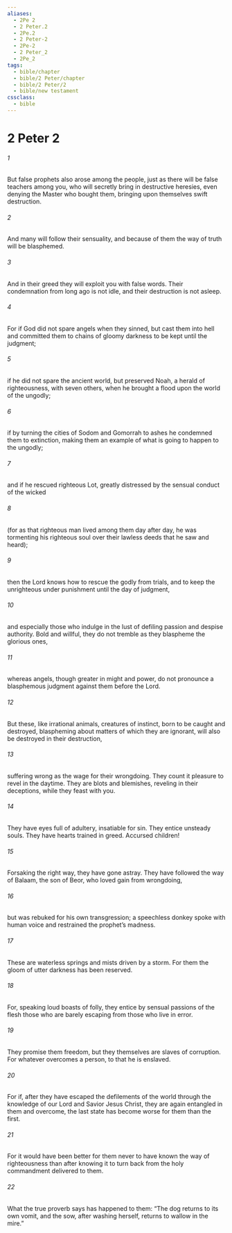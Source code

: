 ```yaml
---
aliases:
  - 2Pe 2
  - 2 Peter.2
  - 2Pe.2
  - 2 Peter-2
  - 2Pe-2
  - 2 Peter_2
  - 2Pe_2
tags:
  - bible/chapter
  - bible/2 Peter/chapter
  - bible/2 Peter/2
  - bible/new testament
cssclass:
  - bible
---
```


# 2 Peter 2

###### 1
But false prophets also arose among the people, just as there will be false teachers among you, who will secretly bring in destructive heresies, even denying the Master who bought them, bringing upon themselves swift destruction.
###### 2
And many will follow their sensuality, and because of them the way of truth will be blasphemed.
###### 3
And in their greed they will exploit you with false words. Their condemnation from long ago is not idle, and their destruction is not asleep.
###### 4
For if God did not spare angels when they sinned, but cast them into hell and committed them to chains of gloomy darkness to be kept until the judgment;
###### 5
if he did not spare the ancient world, but preserved Noah, a herald of righteousness, with seven others, when he brought a flood upon the world of the ungodly;
###### 6
if by turning the cities of Sodom and Gomorrah to ashes he condemned them to extinction, making them an example of what is going to happen to the ungodly;
###### 7
and if he rescued righteous Lot, greatly distressed by the sensual conduct of the wicked
###### 8
(for as that righteous man lived among them day after day, he was tormenting his righteous soul over their lawless deeds that he saw and heard);
###### 9
then the Lord knows how to rescue the godly from trials, and to keep the unrighteous under punishment until the day of judgment,
###### 10
and especially those who indulge in the lust of defiling passion and despise authority. Bold and willful, they do not tremble as they blaspheme the glorious ones,
###### 11
whereas angels, though greater in might and power, do not pronounce a blasphemous judgment against them before the Lord.
###### 12
But these, like irrational animals, creatures of instinct, born to be caught and destroyed, blaspheming about matters of which they are ignorant, will also be destroyed in their destruction,
###### 13
suffering wrong as the wage for their wrongdoing. They count it pleasure to revel in the daytime. They are blots and blemishes, reveling in their deceptions, while they feast with you.
###### 14
They have eyes full of adultery,  insatiable for sin. They entice unsteady souls. They have hearts trained in greed. Accursed children!
###### 15
Forsaking the right way, they have gone astray. They have followed the way of Balaam, the son of Beor, who loved gain from wrongdoing,
###### 16
but was rebuked for his own transgression; a speechless donkey spoke with human voice and restrained the prophet’s madness.
###### 17
These are waterless springs and mists driven by a storm. For them the gloom of utter darkness has been reserved.
###### 18
For, speaking loud boasts of folly, they entice by sensual passions of the flesh those who are barely escaping from those who live in error.
###### 19
They promise them freedom, but they themselves are slaves of corruption. For whatever overcomes a person, to that he is enslaved.
###### 20
For if, after they have escaped the defilements of the world through the knowledge of our Lord and Savior Jesus Christ, they are again entangled in them and overcome, the last state has become worse for them than the first.
###### 21
For it would have been better for them never to have known the way of righteousness than after knowing it to turn back from the holy commandment delivered to them.
###### 22
What the true proverb says has happened to them: “The dog returns to its own vomit, and the sow, after washing herself, returns to wallow in the mire.”


